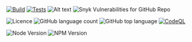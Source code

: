 [![Build](https://github.com/TiagoVenceslau/ui-decorators/actions/workflows/nodejs-build.yaml/badge.svg)](https://github.com/TiagoVenceslau/ui-decorators)
[![Tests](https://github.com/TiagoVenceslau/ui-decorators/actions/workflows/jest-test.yaml/badge.svg)](https://github.com/TiagoVenceslau/ui-decorators)
![Alt text](https://raw.github.com/TiagoVenceslau/ui-decorators/master/workdocs/badges/badge-lines.svg?sanitize=true)
![Snyk Vulnerabilities for GitHub Repo](https://img.shields.io/snyk/vulnerabilities/github/TiagoVenceslau/ui-decorators?style=plastic)

![Licence](https://img.shields.io/github/license/TiagoVenceslau/ui-decorators.svg)
![GitHub language count](https://img.shields.io/github/languages/count/TiagoVenceslau/ui-decorators?style=plastic)
![GitHub top language](https://img.shields.io/github/languages/top/TiagoVenceslau/ui-decorators?style=plastic)
[![CodeQL](https://github.com/starnowski/posmulten/workflows/CodeQL/badge.svg)](https://github.com/TiagoVenceslau/ui-decorators/actions?query=workflow%3ACodeQL)

![Node Version](https://img.shields.io/badge/dynamic/json.svg?url=https%3A%2F%2Fraw.githubusercontent.com%2Fbadges%2Fshields%2Fmaster%2Fpackage.json&label=Node&query=$.engines.node&colorB=blue)
![NPM Version](https://img.shields.io/badge/dynamic/json.svg?url=https%3A%2F%2Fraw.githubusercontent.com%2Fbadges%2Fshields%2Fmaster%2Fpackage.json&label=NPM&query=$.engines.npm&colorB=purple)
